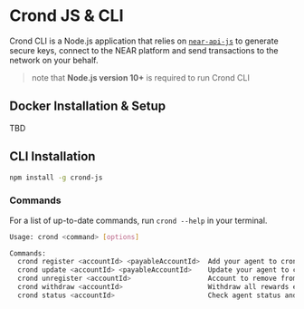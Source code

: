 # Crond JS & CLI

Crond CLI is a Node.js application that relies on [`near-api-js`](https://github.com/near/near-api-js) to generate secure keys, connect to the NEAR platform and send transactions to the network on your behalf.

> note that **Node.js version 10+** is required to run Crond CLI

## Docker Installation & Setup

TBD

## CLI Installation

```bash
npm install -g crond-js
```

### Commands

For a list of up-to-date commands, run `crond --help` in your terminal.

```bash
Usage: crond <command> [options]

Commands:
  crond register <accountId> <payableAccountId>  Add your agent to cron known agents
  crond update <accountId> <payableAccountId>    Update your agent to cron known agents
  crond unregister <accountId>                   Account to remove from list of active agents.
  crond withdraw <accountId>                     Withdraw all rewards earned for this account
  crond status <accountId>                       Check agent status and balance for this account
```